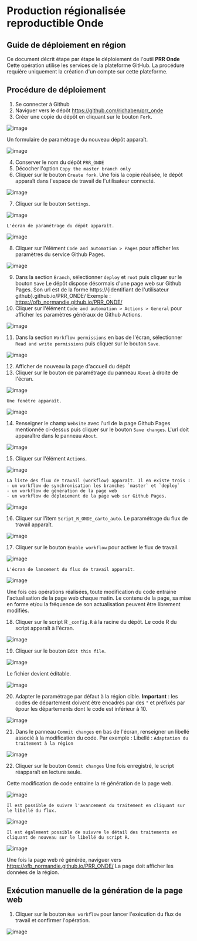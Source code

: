 # Production régionalisée reproductible Onde 
## Guide de déploiement en région 

Ce document décrit étape par étape le déploiement de l'outil **PRR Onde** Cette opération utilise les services de la plateforme GitHub. La procédure requière uniquement la création d'un compte sur cette plateforme.

## Procédure de déploiement
1. Se connecter à Github
2. Naviguer vers le dépôt https://github.com/richaben/prr_onde
3. Créer une copie du dépôt en cliquant sur le bouton `Fork`.

![image](https://user-images.githubusercontent.com/63242934/225858498-08e36a32-e997-46a1-9a7a-b4ac901ef5e7.png)

   Un formulaire de paramétrage du nouveau dépôt apparaît.

![image](https://user-images.githubusercontent.com/63242934/225859383-d17c852e-efd7-4d0f-8d48-b8e50254048c.png)

4. Conserver le nom du dépôt `PRR_ONDE`
5. Décocher l'option `Copy the master branch only` 
6. Cliquer sur le bouton `Create fork`. Une fois la copie réalisée, le dépôt apparaît dans l'espace de travail de l'utilisateur connecté.

![image](https://user-images.githubusercontent.com/63242934/225859765-787b50a6-4052-4939-81f4-686b20902d45.png)

7. Cliquer sur le bouton `Settings`.

![image](https://user-images.githubusercontent.com/63242934/225862564-50e94fc0-22f5-4c16-8181-aca4828a9e42.png)

    L'écran de paramétrage du dépôt apparaît.

![image](https://user-images.githubusercontent.com/63242934/225862806-17075088-6dc2-4aa3-8da5-7e7f0e093f17.png)

8. Cliquer sur l'élément `Code and automation > Pages` pour afficher les paramètres du service Github Pages.

![image](https://user-images.githubusercontent.com/63242934/225863116-09b15750-efa3-4981-8c7c-2d58e4b2aebe.png)

9. Dans la section `Branch`, sélectionner `deploy` et `root` puis cliquer sur le bouton `Save` Le dépôt dispose désormais d'une page web sur Github Pages. Son url est de la forme https://{identifiant de l'utilisateur github}.github.io/PRR_ONDE/
Exemple : https://ofb_normandie.github.io/PRR_ONDE/
10. Cliquer sur l'élément `Code and automation > Actions > General` pour afficher les paramètres généraux de Github Actions.

![image](https://user-images.githubusercontent.com/63242934/225863546-f344bb11-95e8-4098-bb34-2dfae49bde4c.png)

11. Dans la section `Workflow permissions` en bas de l'écran, sélectionner `Read and write permissions` puis cliquer sur le bouton `Save`.

![image](https://user-images.githubusercontent.com/63242934/225863756-c601b08c-2e04-456e-814f-e826eb4c84a4.png)

12. Afficher de nouveau la page d'accueil du dépôt
13. Cliquer sur le bouton de paramétrage du panneau `About` à droite de l'écran.

![image](https://user-images.githubusercontent.com/63242934/225864049-d19311eb-b750-43c8-b749-907cc745fc90.png)

    Une fenêtre apparaît.

![image](https://user-images.githubusercontent.com/63242934/225864189-1f44d278-7543-4f4d-9266-822b3a977a77.png)

14. Renseigner le champ `Website` avec l'url de la page Github Pages mentionnée ci-dessus puis cliquer sur le bouton `Save changes`. L'url doit apparaître dans le panneau `About`.

![image](https://user-images.githubusercontent.com/63242934/225864721-1529cc65-74c5-45d6-9e51-e3ce7c40ca7d.png)

15. Cliquer sur l'élément `Actions`.

![image](https://user-images.githubusercontent.com/63242934/225865030-ac4677da-987e-453f-8ab3-13a8b045345e.png)

    La liste des flux de travail (workflow) apparaît. Il en existe trois :
    - un workflow de synchronisation les branches `master` et `deploy`
    - un workflow de génération de la page web
    - un workflow de déploiement de la page web sur Github Pages.

![image](https://user-images.githubusercontent.com/63242934/225865213-57920d7d-1b04-4a05-b891-457cecdf6bca.png)

16. Cliquer sur l'item `Script_R_ONDE_carto_auto`. Le paramétrage du flux de travail apparaît.

![image](https://user-images.githubusercontent.com/63242934/225865505-283693ea-88d9-46ed-ad5c-1957395c8872.png)

17. Cliquer sur le bouton `Enable workflow` pour activer le flux de travail.

![image](https://user-images.githubusercontent.com/63242934/225865651-60d69a44-6b0b-4fef-8019-1d107d620c34.png)

    L'écran de lancement du flux de travail apparaît.

![image](https://user-images.githubusercontent.com/63242934/225866110-5627cdcc-06ff-460f-aa9e-7719ea3af637.png)

Une fois ces opérations réalisées, toute modification du code entraine l'actualisation de la page web chaque matin. Le contenu de la page, sa mise en forme et/ou la fréquence de son actualisation peuvent être librement modifiés.

18. Cliquer sur le script R `_config.R` à la racine du dépôt. Le code R du script apparaît à l'écran.

![image](https://user-images.githubusercontent.com/63242934/225859972-bb39ddc4-8e0c-4a0c-88ef-58bf91c858f3.png)

19. Cliquer sur le bouton `Edit this file`.

![image](https://user-images.githubusercontent.com/63242934/225860270-6bbb8145-701a-4e9d-84bb-4e91a910427b.png)

   Le fichier devient éditable.

![image](https://user-images.githubusercontent.com/63242934/225860409-54f80c47-199d-485d-bbde-90441e317416.png)

20. Adapter le paramétrage par défaut à la région cible. **Important** : les codes de département doivent être encadrés par des `"` et préfixés par `0`pour les départements dont le code est inférieur à 10.

![image](https://user-images.githubusercontent.com/63242934/225860812-75bf8f3d-d58e-4ece-92af-171c73d8f487.png)

21. Dans le panneau `Commit changes` en bas de l'écran, renseigner un libellé associé à la modification du code. Par exemple :
	Libellé : `Adaptation du traitement à la région`

![image](https://user-images.githubusercontent.com/63242934/225861256-7030dd85-1583-47dd-aadc-5eb58ecc1e06.png)

22. Cliquer sur le bouton `Commit changes` Une fois enregistré, le script réapparaît en lecture seule.

Cette modification de code entraine la ré génération de la page web.

![image](https://user-images.githubusercontent.com/63242934/225866779-fb4a14d3-1c22-4131-ba36-71993d2b9498.png)

    Il est possible de suivre l'avancement du traitement en cliquant sur le libellé du flux.

![image](https://user-images.githubusercontent.com/63242934/225866918-38fa86a4-e801-4317-ae52-6bbc311582c5.png)

    Il est également possible de suivvre le détail des traitements en cliquant de nouveau sur le libellé du script R.

![image](https://user-images.githubusercontent.com/63242934/225867577-1426d7ba-43ca-4381-8dc3-a835290dcedd.png)

Une fois la page web ré générée, naviguer vers https://ofb_normandie.github.io/PRR_ONDE/ La page doit afficher les données de la région.

## Exécution manuelle de la génération de la page web

1. Cliquer sur le bouton `Run workflow` pour lancer l'exécution du flux de travail et confirmer l'opération.

![image](https://user-images.githubusercontent.com/63242934/225866603-fc736f22-c58c-4c3e-af7d-7014ed6c5267.png)

    
